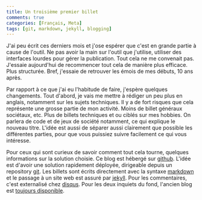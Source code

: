 ```yaml
---
title: Un troisième premier billet
comments: true
categories: [Français, Meta]
tags: [git, markdown, jekyll, blogging]
---
```


J'ai peu écrit ces derniers mois et j'ose espérer que c'est en grande partie
à cause de l'outil. Ne pas avoir la main sur l'outil que j'utilise, utiliser des
interfaces lourdes pour gérer la publication. Tout cela ne me convenait pas.
J'essaie aujourd'hui de recommencer tout cela de manière plus efficace. Plus
structurée. Bref, j'essaie de retrouver les émois de mes débuts, 10 ans après.

Par rapport à ce que j'ai eu l'habitude de faire, j'espère quelques changements.
Tout d'abord, je vais me mettre à rédiger un peu plus en anglais, notamment sur
les sujets techniques. Il y a de fort risques que cela représente une grosse
partie de mon activité. Moins de billet généraux sociétaux, etc. Plus de billets
techniques et ou ciblés sur mes hobbies. On parlera de code et de jeux de
société notamment, ce qui explique le nouveau titre. L'idée est aussi de séparer
aussi clairement que possible les différentes parties, pour que vous puissiez
suivre facilement ce qui vous intéresse.

Pour ceux qui sont curieux de savoir comment tout cela tourne, quelques
informations sur la solution choisie. Ce blog est hébergé sur [github][]. L'idée
est d'avoir une solution rapidement déployée, dirigeable depuis un repository
[git][]. Les billets sont écrits directement avec la syntaxe [markdown][] et
le passage à un site web est assuré par [jekyll][]. Pour les commentaires, c'est
externalisé chez [disqus][]. Pour les deux inquiets du fond, l'ancien blog est
[toujours disponible][old].


[github]: http://github.com/berewt "Ma page github"
[git]: http://git-scm.com/ "Le site web de git"
[markdown]: http://daringfireball.net/projects/markdown/syntax
  "La syntaxe markdown"
[jekyll]: http://jekyllbootstrap.com
  "Jekyll, outil de création de sites statiques"
[disqus]: http://disqus.com/
  "Disqus, gestion de commentaires"
[old]: http://old.biri.name/
  "Les archives d'avant le changement de blog"
